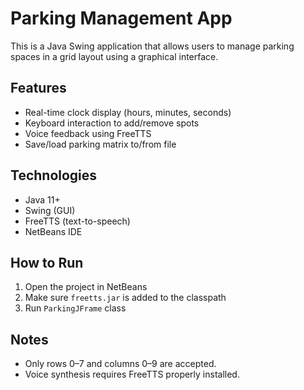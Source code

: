 # Parking Management App

This is a Java Swing application that allows users to manage parking spaces in a grid layout using a graphical interface.

## Features

- Real-time clock display (hours, minutes, seconds)
- Keyboard interaction to add/remove spots
- Voice feedback using FreeTTS
- Save/load parking matrix to/from file

## Technologies

- Java 11+
- Swing (GUI)
- FreeTTS (text-to-speech)
- NetBeans IDE

## How to Run

1. Open the project in NetBeans
2. Make sure `freetts.jar` is added to the classpath
3. Run `ParkingJFrame` class

## Notes

- Only rows 0–7 and columns 0–9 are accepted.
- Voice synthesis requires FreeTTS properly installed.
